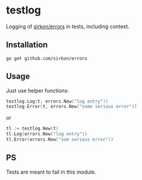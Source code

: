 # testlog
Logging of [sirkon/errors](https://github.com/sirkon/errors) in tests, including context.

## Installation

```shell
go get github.com/sirkon/errors
```

## Usage

Just use helper functions:

```go
testlog.Log(t, errors.New("log entry"))
testlog.Error(t, errors.New("some serious error"))
```

or

```go
tl := testlog.New(t)
tl.Log(errors.New("log entry"))
tl.Error(errors.New("som serious error"))
```

## PS

Tests are meant to fail in this module.


